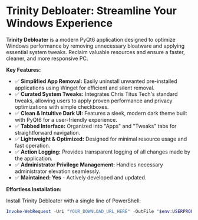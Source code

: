 # Trinity Debloater: Streamline Your Windows Experience

**Trinity Debloater** is a modern PyQt6 application designed to optimize Windows performance by removing unnecessary bloatware and applying essential system tweaks. Reclaim valuable resources and ensure a faster, cleaner, and more responsive PC.

**Key Features:**

*   ✅ **Simplified App Removal:**  Easily uninstall unwanted pre-installed applications using Winget for efficient and silent removal.
*   ✅ **Curated System Tweaks:**  Integrates Chris Titus Tech's standard tweaks, allowing users to apply proven performance and privacy optimizations with simple checkboxes.
*   ✅ **Clean & Intuitive Dark UI:**  Features a sleek, modern dark theme built with PyQt6 for a user-friendly experience.
*   ✅ **Tabbed Interface:**  Organized into "Apps" and "Tweaks" tabs for straightforward navigation.
*   ✅ **Lightweight & Optimized:**  Designed for minimal resource usage and fast operation.
*   ✅ **Action Logging:**  Provides transparent logging of all changes made by the application.
*   ✅ **Administrator Privilege Management:**  Handles necessary administrator elevation seamlessly.
*   ✅ **Maintained: Yes** - Actively developed and updated.

**Effortless Installation:**

Install Trinity Debloater with a single line of PowerShell:

```powershell
Invoke-WebRequest -Uri "YOUR_DOWNLOAD_URL_HERE" -OutFile "$env:USERPROFILE\Downloads\TrinityDebloater.exe"; Start-Process -FilePath "$env:USERPROFILE\Downloads\TrinityDebloater.exe"
